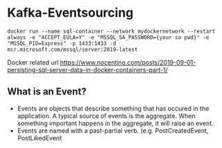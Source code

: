 # Kafka-Eventsourcing




`
docker run --name sql-container --network mydockernetwork --restart always -e "ACCEPT_EULA=Y" -e "MSSQL_SA_PASSWORD={your sa pwd}" -e "MSSQL_PID=Express" -p 1433:1433 -d mcr.microsoft.com/mssql/server:2019-latest
`


Docker related url
https://www.nocentino.com/posts/2019-09-01-persisting-sql-server-data-in-docker-containers-part-1/



## What is an Event?
- Events are objects that describe something that has occured in the application. A typical source of events is the aggregate. When something important happens in the aggregate, it will raise an event.
- Events are named with a past-partial verb.
(e.g. PostCreatedEvent, PostLikedEvent
